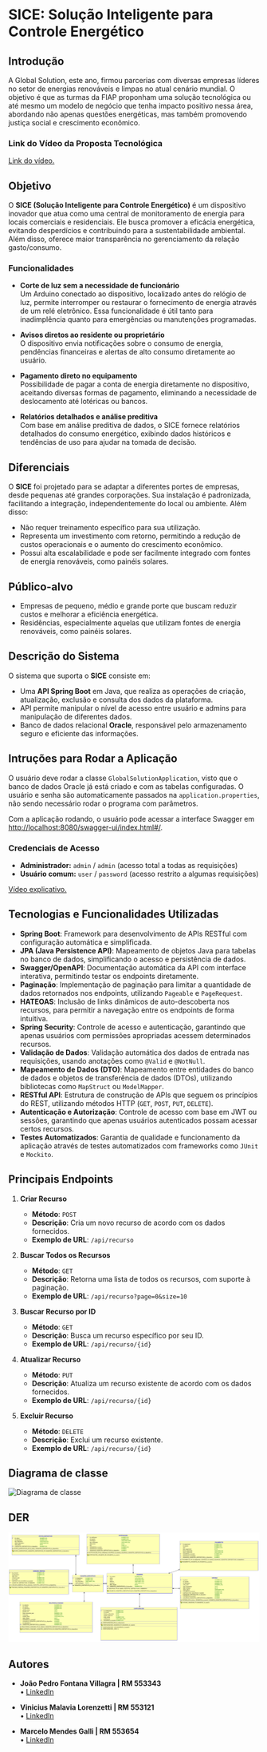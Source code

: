 # SICE: Solução Inteligente para Controle Energético

## **Introdução**  
A Global Solution, este ano, firmou parcerias com diversas empresas líderes no setor de energias renováveis e limpas no atual cenário mundial. O objetivo é que as turmas da FIAP proponham uma solução tecnológica ou até mesmo um modelo de negócio que tenha impacto positivo nessa área, abordando não apenas questões energéticas, mas também promovendo justiça social e crescimento econômico.

### Link do Vídeo da Proposta Tecnológica

[Link do vídeo.](https://www.youtube.com/watch?v=yUlYOG-bqCk&ab_channel=Jo%C3%A3oPedro)

## **Objetivo**  
O **SICE (Solução Inteligente para Controle Energético)** é um dispositivo inovador que atua como uma central de monitoramento de energia para locais comerciais e residenciais. Ele busca promover a eficácia energética, evitando desperdícios e contribuindo para a sustentabilidade ambiental. Além disso, oferece maior transparência no gerenciamento da relação gasto/consumo.  

### **Funcionalidades**  
- **Corte de luz sem a necessidade de funcionário**  
  Um Arduino conectado ao dispositivo, localizado antes do relógio de luz, permite interromper ou restaurar o fornecimento de energia através de um relé eletrônico. Essa funcionalidade é útil tanto para inadimplência quanto para emergências ou manutenções programadas.  

- **Avisos diretos ao residente ou proprietário**  
  O dispositivo envia notificações sobre o consumo de energia, pendências financeiras e alertas de alto consumo diretamente ao usuário.  

- **Pagamento direto no equipamento**  
  Possibilidade de pagar a conta de energia diretamente no dispositivo, aceitando diversas formas de pagamento, eliminando a necessidade de deslocamento até lotéricas ou bancos.  

- **Relatórios detalhados e análise preditiva**  
  Com base em análise preditiva de dados, o SICE fornece relatórios detalhados do consumo energético, exibindo dados históricos e tendências de uso para ajudar na tomada de decisão.  

## **Diferenciais**  
O **SICE** foi projetado para se adaptar a diferentes portes de empresas, desde pequenas até grandes corporações. Sua instalação é padronizada, facilitando a integração, independentemente do local ou ambiente. Além disso:  
- Não requer treinamento específico para sua utilização.  
- Representa um investimento com retorno, permitindo a redução de custos operacionais e o aumento do crescimento econômico.  
- Possui alta escalabilidade e pode ser facilmente integrado com fontes de energia renováveis, como painéis solares.  

## **Público-alvo**  
- Empresas de pequeno, médio e grande porte que buscam reduzir custos e melhorar a eficiência energética.  
- Residências, especialmente aquelas que utilizam fontes de energia renováveis, como painéis solares.  

## **Descrição do Sistema**  
O sistema que suporta o **SICE** consiste em:  
- Uma **API Spring Boot** em Java, que realiza as operações de criação, atualização, exclusão e consulta dos dados da plataforma.
- API permite manipular o nível de acesso entre usuário e admins para manipulação de diferentes dados.
- Banco de dados relacional **Oracle**, responsável pelo armazenamento seguro e eficiente das informações.

## **Intruções para Rodar a Aplicação**  

O usuário deve rodar a classe `GlobalSolutionApplication`, visto que o banco de dados Oracle já está criado e com as tabelas configuradas. O usuário e senha são automaticamente passados na `application.properties`, não sendo necessário rodar o programa com parâmetros.

Com a aplicação rodando, o usuário pode acessar a interface Swagger em [http://localhost:8080/swagger-ui/index.html#/](http://localhost:8080/swagger-ui/index.html#/).

### **Credenciais de Acesso**  
- **Administrador:** `admin` / `admin` (acesso total a todas as requisições)
- **Usuário comum:** `user` / `password` (acesso restrito a algumas requisições)

[Vídeo explicativo.](https://youtu.be/uTedHQRiVjk)

## Tecnologias e Funcionalidades Utilizadas

- **Spring Boot**: Framework para desenvolvimento de APIs RESTful com configuração automática e simplificada.
- **JPA (Java Persistence API)**: Mapeamento de objetos Java para tabelas no banco de dados, simplificando o acesso e persistência de dados.
- **Swagger/OpenAPI**: Documentação automática da API com interface interativa, permitindo testar os endpoints diretamente.
- **Paginação**: Implementação de paginação para limitar a quantidade de dados retornados nos endpoints, utilizando `Pageable` e `PageRequest`.
- **HATEOAS**: Inclusão de links dinâmicos de auto-descoberta nos recursos, para permitir a navegação entre os endpoints de forma intuitiva.
- **Spring Security**: Controle de acesso e autenticação, garantindo que apenas usuários com permissões apropriadas acessem determinados recursos.
- **Validação de Dados**: Validação automática dos dados de entrada nas requisições, usando anotações como `@Valid` e `@NotNull`.
- **Mapeamento de Dados (DTO)**: Mapeamento entre entidades do banco de dados e objetos de transferência de dados (DTOs), utilizando bibliotecas como `MapStruct` ou `ModelMapper`.
- **RESTful API**: Estrutura de construção de APIs que seguem os princípios do REST, utilizando métodos HTTP (`GET`, `POST`, `PUT`, `DELETE`).
- **Autenticação e Autorização**: Controle de acesso com base em JWT ou sessões, garantindo que apenas usuários autenticados possam acessar certos recursos.
- **Testes Automatizados**: Garantia de qualidade e funcionamento da aplicação através de testes automatizados com frameworks como `JUnit` e `Mockito`.

## Principais Endpoints

1. **Criar Recurso**
   - **Método**: `POST`
   - **Descrição**: Cria um novo recurso de acordo com os dados fornecidos.
   - **Exemplo de URL**: `/api/recurso`

2. **Buscar Todos os Recursos**
   - **Método**: `GET`
   - **Descrição**: Retorna uma lista de todos os recursos, com suporte à paginação.
   - **Exemplo de URL**: `/api/recurso?page=0&size=10`

3. **Buscar Recurso por ID**
   - **Método**: `GET`
   - **Descrição**: Busca um recurso específico por seu ID.
   - **Exemplo de URL**: `/api/recurso/{id}`

4. **Atualizar Recurso**
   - **Método**: `PUT`
   - **Descrição**: Atualiza um recurso existente de acordo com os dados fornecidos.
   - **Exemplo de URL**: `/api/recurso/{id}`

5. **Excluir Recurso**
   - **Método**: `DELETE`
   - **Descrição**: Exclui um recurso existente.
   - **Exemplo de URL**: `/api/recurso/{id}`

## Diagrama de classe
![Diagrama de classe](images/Classes.png)

## DER
![Diagrama DER](images/DER.jpg)

## Autores

- **João Pedro Fontana Villagra | RM 553343**  
  •  [LinkedIn](https://www.linkedin.com/in/joaopfvillagra/)

- **Vinicius Malavia Lorenzetti | RM 553121**  
   • [LinkedIn](https://www.linkedin.com/in/vinicius-lorenzetti-b9b761260/)

- **Marcelo Mendes Galli | RM 553654**  
  •  [LinkedIn](https://www.linkedin.com/in/marcelo-galli/)



